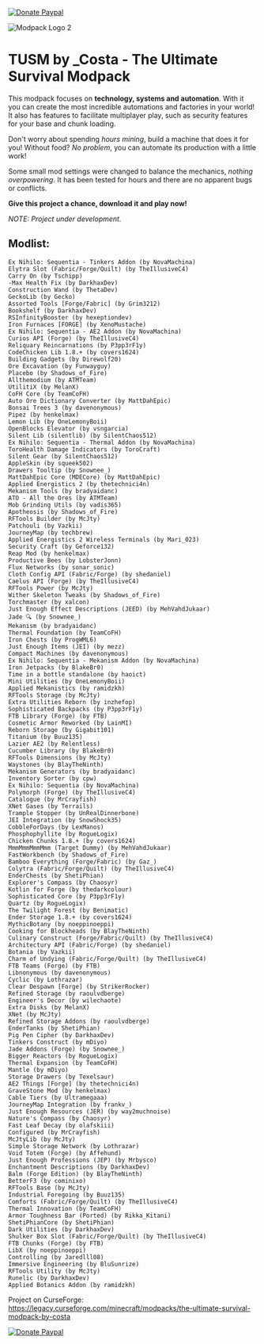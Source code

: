 [![Donate Paypal](https://www.paypalobjects.com/en_US/i/btn/btn_donate_LG.gif)](https://www.paypal.com/donate/?hosted_button_id=473VQVGUB9HL8)

![Modpack Logo 2](https://github.com/GabrielOsvair/TUSM-by-_Costa/assets/67530921/d2b7433f-0719-4c8e-a45f-38b4e4098bbd)

# **TUSM by _Costa - The Ultimate Survival Modpack**

This modpack focuses on **technology, systems and automation**. With it you can create the most incredible automations and factories in your world! It also has features to facilitate multiplayer play, such as security features for your base and chunk loading.

Don't worry about spending *hours mining*, build a machine that does it for you! Without food? *No problem*, you can automate its production with a little work!

Some small mod settings were changed to balance the mechanics, *nothing overpowering*. It has been tested for hours and there are no apparent bugs or conflicts.

**Give this project a chance, download it and play now!**

  *NOTE: Project under development.*


## Modlist:
```
Ex Nihilo: Sequentia - Tinkers Addon (by NovaMachina)
Elytra Slot (Fabric/Forge/Quilt) (by TheIllusiveC4)
Carry On (by Tschipp)
-Max Health Fix (by DarkhaxDev)
Construction Wand (by ThetaDev)
GeckoLib (by Gecko)
Assorted Tools [Forge/Fabric] (by Grim3212)
Bookshelf (by DarkhaxDev)
RSInfinityBooster (by hexeptiondev)
Iron Furnaces [FORGE] (by XenoMustache)
Ex Nihilo: Sequentia - AE2 Addon (by NovaMachina)
Curios API (Forge) (by TheIllusiveC4)
Reliquary Reincarnations (by P3pp3rF1y)
CodeChicken Lib 1.8.+ (by covers1624)
Building Gadgets (by Direwolf20)
Ore Excavation (by Funwayguy)
Placebo (by Shadows_of_Fire)
Allthemodium (by ATMTeam)
UtilitiX (by MelanX)
CoFH Core (by TeamCoFH)
Auto Ore Dictionary Converter (by MattDahEpic)
Bonsai Trees 3 (by davenonymous)
Pipez (by henkelmax)
Lemon Lib (by OneLemonyBoii)
OpenBlocks Elevator (by vsngarcia)
Silent Lib (silentlib) (by SilentChaos512)
Ex Nihilo: Sequentia - Thermal Addon (by NovaMachina)
ToroHealth Damage Indicators (by ToroCraft)
Silent Gear (by SilentChaos512)
AppleSkin (by squeek502)
Drawers Tooltip (by Snownee_)
MattDahEpic Core (MDECore) (by MattDahEpic)
Applied Energistics 2 (by thetechnici4n)
Mekanism Tools (by bradyaidanc)
ATO - All the Ores (by ATMTeam)
Mob Grinding Utils (by vadis365)
Apotheosis (by Shadows_of_Fire)
RFTools Builder (by McJty)
Patchouli (by Vazkii)
JourneyMap (by techbrew)
Applied Energistics 2 Wireless Terminals (by Mari_023)
Security Craft (by Geforce132)
Reap Mod (by henkelmax)
Productive Bees (by LobsterJonn)
Flux Networks (by sonar_sonic)
Cloth Config API (Fabric/Forge) (by shedaniel)
Caelus API (Forge) (by TheIllusiveC4)
RFTools Power (by McJty)
Wither Skeleton Tweaks (by Shadows_of_Fire)
Torchmaster (by xalcon)
Just Enough Effect Descriptions (JEED) (by MehVahdJukaar)
Jade 🔍 (by Snownee_)
Mekanism (by bradyaidanc)
Thermal Foundation (by TeamCoFH)
Iron Chests (by ProgWML6)
Just Enough Items (JEI) (by mezz)
Compact Machines (by davenonymous)
Ex Nihilo: Sequentia - Mekanism Addon (by NovaMachina)
Iron Jetpacks (by BlakeBr0)
Time in a bottle standalone (by haoict)
Mini Utilities (by OneLemonyBoii)
Applied Mekanistics (by ramidzkh)
RFTools Storage (by McJty)
Extra Utilities Reborn (by inzhefop)
Sophisticated Backpacks (by P3pp3rF1y)
FTB Library (Forge) (by FTB)
Cosmetic Armor Reworked (by LainMI)
Reborn Storage (by Gigabit101)
Titanium (by Buuz135)
Lazier AE2 (by Relentless)
Cucumber Library (by BlakeBr0)
RFTools Dimensions (by McJty)
Waystones (by BlayTheNinth)
Mekanism Generators (by bradyaidanc)
Inventory Sorter (by cpw)
Ex Nihilo: Sequentia (by NovaMachina)
Polymorph (Forge) (by TheIllusiveC4)
Catalogue (by MrCrayfish)
XNet Gases (by Terrails)
Trample Stopper (by UnRealDinnerbone)
JEI Integration (by SnowShock35)
CobbleForDays (by LexManos)
Phosphophyllite (by RogueLogix)
Chicken Chunks 1.8.+ (by covers1624)
MmmMmmMmmMmm (Target Dummy) (by MehVahdJukaar)
FastWorkbench (by Shadows_of_Fire)
Bamboo Everything (Forge/Fabric) (by Gaz_)
Colytra (Fabric/Forge/Quilt) (by TheIllusiveC4)
EnderChests (by ShetiPhian)
Explorer's Compass (by Chaosyr)
Kotlin for Forge (by thedarkcolour)
Sophisticated Core (by P3pp3rF1y)
Quartz (by RogueLogix)
The Twilight Forest (by Benimatic)
Ender Storage 1.8.+ (by covers1624)
MythicBotany (by noeppinoeppi)
Cooking for Blockheads (by BlayTheNinth)
Culinary Construct (Forge/Fabric/Quilt) (by TheIllusiveC4)
Architectury API (Fabric/Forge) (by shedaniel)
Botania (by Vazkii)
Charm of Undying (Fabric/Forge/Quilt) (by TheIllusiveC4)
FTB Teams (Forge) (by FTB)
Libnonymous (by davenonymous)
Cyclic (by Lothrazar)
Clear Despawn [Forge] (by StrikerRocker)
Refined Storage (by raoulvdberge)
Engineer's Decor (by wilechaote)
Extra Disks (by MelanX)
XNet (by McJty)
Refined Storage Addons (by raoulvdberge)
EnderTanks (by ShetiPhian)
Pig Pen Cipher (by DarkhaxDev)
Tinkers Construct (by mDiyo)
Jade Addons (Forge) (by Snownee_)
Bigger Reactors (by RogueLogix)
Thermal Expansion (by TeamCoFH)
Mantle (by mDiyo)
Storage Drawers (by Texelsaur)
AE2 Things [Forge] (by thetechnici4n)
GraveStone Mod (by henkelmax)
Cable Tiers (by Ultramegaaa)
JourneyMap Integration (by frankv_)
Just Enough Resources (JER) (by way2muchnoise)
Nature's Compass (by Chaosyr)
Fast Leaf Decay (by olafskiii)
Configured (by MrCrayfish)
McJtyLib (by McJty)
Simple Storage Network (by Lothrazar)
Void Totem (Forge) (by Affehund)
Just Enough Professions (JEP) (by Mrbysco)
Enchantment Descriptions (by DarkhaxDev)
Balm (Forge Edition) (by BlayTheNinth)
BetterF3 (by cominixo)
RFTools Base (by McJty)
Industrial Foregoing (by Buuz135)
Comforts (Fabric/Forge/Quilt) (by TheIllusiveC4)
Thermal Innovation (by TeamCoFH)
Armor Toughness Bar (Ported) (by Rikka_Kitani)
ShetiPhianCore (by ShetiPhian)
Dark Utilities (by DarkhaxDev)
Shulker Box Slot (Fabric/Forge/Quilt) (by TheIllusiveC4)
FTB Chunks (Forge) (by FTB)
LibX (by noeppinoeppi)
Controlling (by Jaredlll08)
Immersive Engineering (by BluSunrize)
RFTools Utility (by McJty)
Runelic (by DarkhaxDev)
Applied Botanics Addon (by ramidzkh)
```

Project on CurseForge: https://legacy.curseforge.com/minecraft/modpacks/the-ultimate-survival-modpack-by-costa

[![Donate Paypal](https://www.paypalobjects.com/en_US/i/btn/btn_donate_LG.gif)](https://www.paypal.com/donate/?hosted_button_id=473VQVGUB9HL8)
